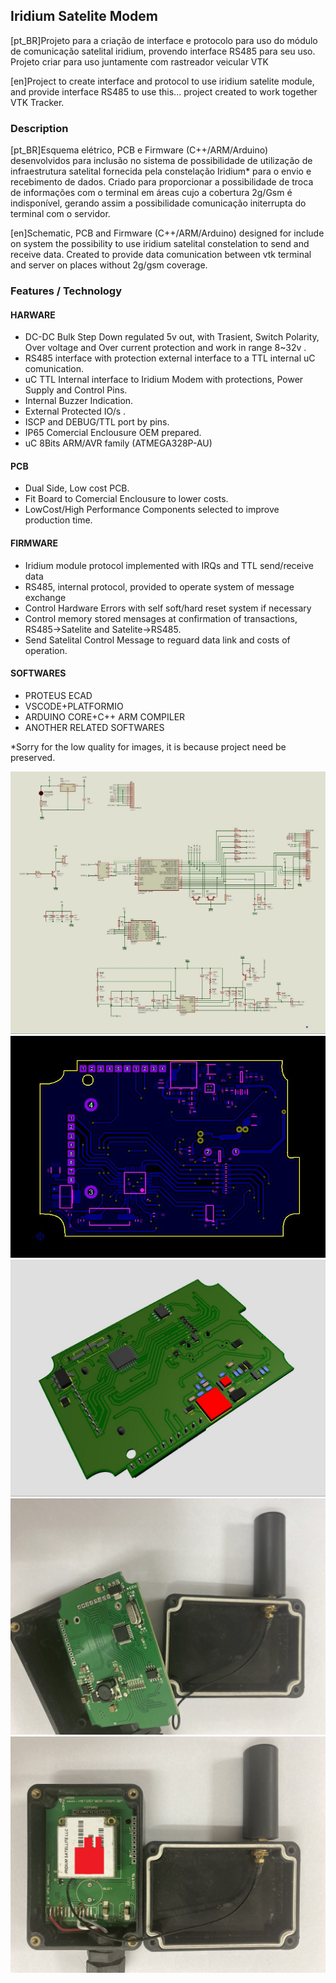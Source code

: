 ## Iridium Satelite Modem

[pt_BR]Projeto para a criação de interface e protocolo para uso do módulo de comunicação satelital iridium, provendo interface RS485 para seu uso.
Projeto criar para uso juntamente com rastreador veicular VTK

[en]Project to create interface and protocol to use iridium satelite module, and provide interface RS485 to use this...
project created to work together VTK Tracker.


### Description
[pt_BR]Esquema elétrico, PCB e Firmware (C++/ARM/Arduino) desenvolvidos para inclusão no sistema de possibilidade de utilização de infraestrutura satelital fornecida pela constelação Iridium* para o envio e recebimento de dados. 
  Criado para proporcionar a possibilidade de troca de informações com o terminal em áreas cujo a cobertura 2g/Gsm é indisponível, gerando assim a possibilidade comunicação initerrupta do terminal com o servidor.

[en]Schematic, PCB and Firmware (C++/ARM/Arduino) designed for include on system the possibility to use iridium satelital constelation to send and receive data.
  Created to provide data comunication between vtk terminal and server on places without 2g/gsm coverage.

### Features / Technology
  #### HARWARE
  * DC-DC Bulk Step Down regulated 5v out, with Trasient, Switch Polarity, Over voltage and Over current protection and work in range 8~32v .
  * RS485 interface with protection external interface to a TTL internal uC comunication.
  * uC TTL Internal interface to Iridium Modem with protections, Power Supply and Control Pins.
  * Internal Buzzer Indication.
  * External Protected IO/s .
  * ISCP and DEBUG/TTL port by pins.
  * IP65 Comercial Enclousure OEM prepared.
  * uC 8Bits ARM/AVR family (ATMEGA328P-AU)
  #### PCB
  * Dual Side, Low cost PCB.
  * Fit Board to Comercial Enclousure to lower costs.
  * LowCost/High Performance Components selected to improve production time.
  #### FIRMWARE
  * Iridium module protocol implemented with IRQs and TTL send/receive data
  * RS485, internal protocol, provided to operate system of message exchange
  * Control Hardware Errors with self soft/hard reset system if necessary
  * Control memory stored mensages at confirmation of transactions, RS485->Satelite and Satelite->RS485.
  * Send Satelital Control Message to reguard data link and costs of operation.
  #### SOFTWARES
  * PROTEUS ECAD
  * VSCODE+PLATFORMIO
  * ARDUINO CORE+C++ ARM COMPILER
  * ANOTHER RELATED SOFTWARES

*Sorry for the low quality for images, it is because project need be preserved.


![Alt text](SCH%20_%20Capture.JPG?raw=true "Title")
![Alt text](PCB%20_%20BOT%20Side.JPG?raw=true "Title")
![Alt text](3D%20-%20Board%20bot%20Side.JPG?raw=true "Title")
![Alt text](IMG_0766.JPEG?raw=true "Title")
![Alt text](IMG_0765.JPEG?raw=true "Title")
